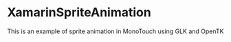 XamarinSpriteAnimation
======================

This is an example of sprite animation in MonoTouch using GLK and OpenTK

